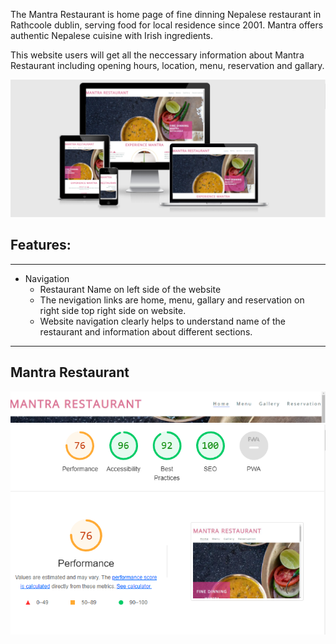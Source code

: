The Mantra Restaurant is home page of fine dinning Nepalese restaurant in Rathcoole dublin, serving food for local residence since 2001. Mantra offers authentic Nepalese cuisine with Irish ingredients.

This website users will get all the neccessary information about Mantra Restaurant including opening hours, location, menu, reservation and gallary. 

<img src="assets/images/readme view.png">

<h2>Features:</h2>
<hr>
<ul>
<li>Navigation
  <ul>
    <li>Restaurant Name on left side of the website</li>
    <li>The nevigation links are home, menu, gallary and reservation on right side top right side on website.</li>
    <li> Website navigation clearly helps to understand name of the restaurant and information about different sections.</li>
</ul>
</li>
</ul>
<hr>
<h2>Mantra Restaurant</h2>
<img src="assets/images/Header.png">

<img src="assets/images/lighthouse.png">


